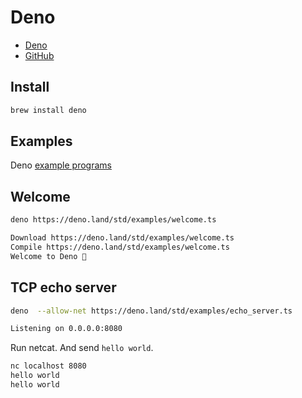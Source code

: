 # Deno

- [Deno](https://deno.land/)
- [GitHub](https://github.com/denoland/deno)

## Install

```bash
brew install deno
```

## Examples

Deno [example programs](https://deno.land/std/examples/)

## Welcome

```bash
deno https://deno.land/std/examples/welcome.ts
```

```bash
Download https://deno.land/std/examples/welcome.ts
Compile https://deno.land/std/examples/welcome.ts
Welcome to Deno 🦕
```

## TCP echo server

```bash
deno  --allow-net https://deno.land/std/examples/echo_server.ts

Listening on 0.0.0.0:8080
```

Run netcat. And send `hello world`.

```bash
nc localhost 8080
hello world
hello world
```
